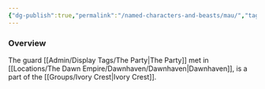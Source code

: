 ```yaml
---
{"dg-publish":true,"permalink":"/named-characters-and-beasts/mau/","tags":["NPC"],"noteIcon":""}
---
```



### Overview
The guard [[Admin/Display Tags/The Party\|The Party]] met in [[Locations/The Dawn Empire/Dawnhaven/Dawnhaven\|Dawnhaven]], is a part of the [[Groups/Ivory Crest\|Ivory Crest]].